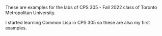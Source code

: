 These are examples for the labs of CPS 305 - Fall 2022 class of Toronto Metropolitan University.

I started learning Common Lisp in CPS 305 so these are also my first examples.
